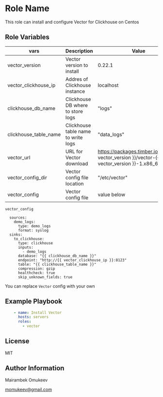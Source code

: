 Role Name
=========

This role can install and configure Vector for Clickhouse on Centos 


Role Variables
--------------

| vars | Description | Value | Location |
|------|------------|---|---|
| vector_version | Vector version to install | 0.22.1 | defaults/main.yml |
| vector_clickhouse_ip | Addres of Clickhouse instance | localhost | defaults/main.yml |
| clickhouse_db_name | Clickhouse DB where to store logs |"logs"  | defaults/main.yml |
| clickhouse_table_name | Clickhouse table name to write logs | "data_logs" | defaults/main.yml |
| vector_url | URL for Vector download |  <https://packages.timber.io/vector/>{{ vector_version }}/vector-{{ vector_version }}-1.x86_64.rpm | vars/main.yml |
| vector_config_dir | Vector config file location | "/etc/vector" | vars/main.yml |
| vector_config | Vector config file | value below | default/main.yml |

`vector_config`

```text
  sources:
    demo_logs:      
      type: demo_logs
      format: syslog
  sinks:
    to_clickhouse:
      type: clickhouse
      inputs:
        - demo_logs 
      database: "{{ clickhouse_db_name }}" 
      endpoint: "http://{{ vector_clickhouse_ip }}:8123" 
      table: "{{ clickhouse_table_name }}" 
      compression: gzip 
      healthcheck: true
      skip_unknown_fields: true
```

You can replace `Vector` config with your own

Example Playbook
----------------

```yml
    - name: Install Vector
      hosts: servers
      roles:
        - vector
```

License
-------

MIT

Author Information
------------------

Mairambek Omukeev

<momukeev@gmail.com>
